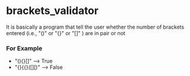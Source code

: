 # brackets_validator
It is basically a program that tell the user whether the number of brackets entered (i.e., "()" or "{}" or "[]" ) are in pair or not
<h3>For Example</h3>
<ul>
  <li> "(){}[]" --> True</li>
  <li> "{}{{}([][)" --> False</li>
  </ul>
